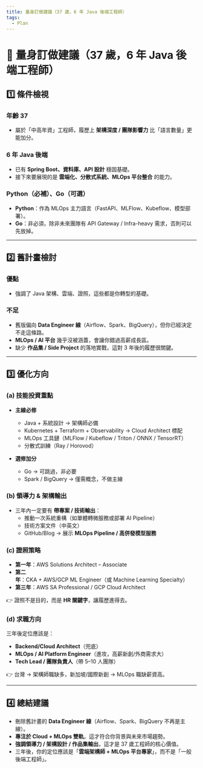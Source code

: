 ```yaml
---
title: 量身訂做建議（37 歲，6 年 Java 後端工程師）
tags:
  - Plan
---
```


# 🎯 量身訂做建議（37 歲，6 年 Java 後端工程師）

## 1️⃣ 條件檢視

### 年齡 37
- 屬於「中高年資」工程師，履歷上 **架構深度 / 團隊影響力** 比「語言數量」更能加分。

### 6 年 Java 後端
- 已有 **Spring Boot、資料庫、API 設計** 穩固基礎。  
- 接下來要展現的是 **雲端化、分散式系統、MLOps 平台整合** 的能力。

### Python（必補）、Go（可選）
- **Python**：作為 MLOps 主力語言（FastAPI、MLFlow、Kubeflow、模型部署）。  
- **Go**：非必須，除非未來團隊有 API Gateway / Infra-heavy 需求，否則可以先放掉。

---

## 2️⃣ 舊計畫檢討

### 優點
- 強調了 Java 架構、雲端、證照，這些都是你轉型的基礎。  

### 不足
- 舊版偏向 **Data Engineer 線**（Airflow、Spark、BigQuery），但你已經決定不走這條路。  
- **MLOps / AI 平台** 幾乎沒被涵蓋，會讓你錯過高薪成長區。  
- 缺少 **作品集 / Side Project** 的落地實戰，這對 3 年後的履歷很關鍵。

---

## 3️⃣ 優化方向

### (a) 技能投資重點
- **主線必修**  
  - Java + 系統設計 → 架構師必備  
  - Kubernetes + Terraform + Observability → Cloud Architect 標配  
  - MLOps 工具鏈（MLFlow / Kubeflow / Triton / ONNX / TensorRT）  
  - 分散式訓練（Ray / Horovod）  

- **選修加分**  
  - Go → 可跳過，非必要  
  - Spark / BigQuery → 僅需概念，不做主線  

### (b) 領導力 & 架構輸出
- 三年內一定要有 **帶專案 / 技術輸出**：  
  - 推動一次系統重構（如單體轉微服務或部署 AI Pipeline）  
  - 技術方案文件（中英文）  
  - GitHub/Blog → 展示 **MLOps Pipeline / 高併發模型服務**  

### (c) 證照策略
- **第一年**：AWS Solutions Architect – Associate  
- **第二年**：CKA + AWS/GCP ML Engineer（或 Machine Learning Specialty）  
- **第三年**：AWS SA Professional / GCP Cloud Architect  

👉 證照不是目的，而是 **HR 關鍵字**，讓履歷進得去。

### (d) 求職方向
三年後定位應該是：  
- **Backend/Cloud Architect**（兜底）  
- **MLOps / AI Platform Engineer**（進攻，高薪新創/外商需求大）  
- **Tech Lead / 團隊負責人**（帶 5–10 人團隊）  

👉 台灣 → 架構師職缺多，新加坡/國際新創 → MLOps 職缺薪資高。  

---

## 4️⃣ 總結建議
- 刪除舊計畫的 **Data Engineer 線**（Airflow、Spark、BigQuery 不再是主線）。  
- **專注於 Cloud + MLOps 雙軌**，這才符合你背景與未來市場趨勢。  
- **強調領導力 / 架構設計 / 作品集輸出**，這才是 37 歲工程師的核心價值。  
- 三年後，你的定位應該是「**雲端架構師 + MLOps 平台專家**」，而不是「一般後端工程師」。  
